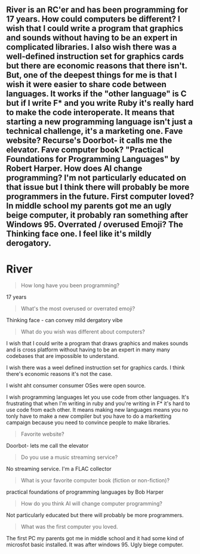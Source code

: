 River is an RC'er and has been programming for 17 years.
How could computers be different? I wish that I could write a program that graphics and sounds without having to be an expert in complicated libraries. I also wish there was a well-defined instruction set for graphics cards but there are economic reasons that there isn't. But, one of the deepest things for me is that I wish it were easier to share code between languages. It works if the "other language" is C but if I write F* and you write Ruby it's really hard to make the code interoperate. It means that starting a new programming language isn't just a technical challenge, it's a marketing one.
Fave website? Recurse's Doorbot- it calls me the elevator.
Fave computer book? "Practical Foundations for Programming Languages" by Robert Harper.
How does AI change programming? I'm not particularly educated on that issue but I think there will probably be more programmers in the future.
First computer loved? In middle school my parents got me an ugly beige computer, it probably ran something after Windows 95.
Overrated / overused Emoji? The Thinking face one. I feel like it's mildly derogatory.
---

# River

> How long have you been programming?

17 years

> What's the most overused or overrated emoji?

Thinking face - can convey mild dergatory vibe

> What do you wish was different about computers?

I wish that I could write a program that draws graphics and makes sounds and is cross platform without having to be an expert in many many codebases that are impossible to understand.

I wish there was a weel defined instruction set for graphics cards. I think there's economic reasons it's not the case.

I wisht aht consumer consumer OSes were open source.

I wish programming languages let you use code from other languages. It's frustrating that when I'm writing in ruby and you're writing in F* it's hard to use code from each other. It means making new languages means you no tonly have to make a new compiler but you have to do a marketting campaign because you need to convince people to make libraries.

> Favorite website?

Doorbot- lets me call the elevator

> Do you use a music streaming service?

No streaming service. I'm a FLAC collector

> What is your favorite computer book (fiction or non-fiction)?

practical foundations of programming languages by Bob Harper

> How do you think AI will change computer programming?

Not particularly educated but there will probably be more programmers.

> What was the first computer you loved.

The first PC my parents got me in middle school and it had some kind of microsfot basic installed. It was after windows 95. Ugly biege computer.
